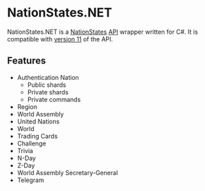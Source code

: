 # NationStates.NET

NationStates.NET is a [NationStates](https://nationstates.net) [API](https://nationstates.net/pages/api) wrapper written for C#. It is compatible with [version 11](https://www.nationstates.net/cgi-bin/api.cgi?a=version) of the API.

## Features

- Authentication
 Nation
  - Public shards
  - Private shards
  - Private commands
- Region
- World Assembly
- United Nations
- World
- Trading Cards
- Challenge
- Trivia
- N-Day
- Z-Day
- World Assembly Secretary-General
- Telegram

